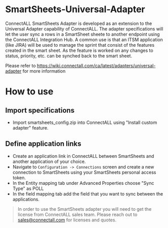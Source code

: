 # SmartSheets-Universal-Adapter

ConnectALL SmartSheets Adapter is developed as an extension to the Universal Adapter capability of ConnectALL. The adapter specifications will let the user sync a rows in a SmartSheet sheete to another endpoint using the ConnectALL Integration Hub. A common use is that an ITSM application (like JIRA) will be used to manage the sprint that consist of the features created in the smart sheet. As the feature is worked on any changes to status, priority, etc. can be synched back to the smart sheet.

Please refer to https://wiki.connectall.com/ca/latest/adapters/universal-adapter for more information

# How to use

## Import specifications
* Import smartsheets_config.zip into ConnectALL using "Install custom adapter" feature.

## Define application links
* Create an application link in ConnectALL between SmartSheets and another application of your choice.
* Navigate to `Configuration -> Connections` screen and create a new connection to SmartSheets using your SmartSheets personal access token.
* In the Entity mapping tab under Advanced Properties choose "Sync Type" as POLL
* In the field mapping tab add the field that you want to sync between the applications.

> In order to use the SmartSheets adapter you will need to get the license from ConnectALL sales team. Please reach out to sales@connectall.com for licenses and quotes.

